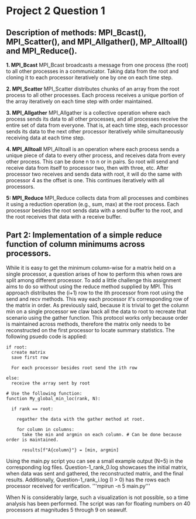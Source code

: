 # Project 2 Question 1

## Description of methods: MPI_Bcast(), MPI_Scatter(), and MPI_Allgather(), MP_Alltoall() and MPI_Reduce().

**1. MPI_Bcast**
MPI_Bcast broadcasts a message from one process (the root) to all other processes in a communicator. Taking data from the root and cloning it to each processor iteratively one by one on each time step.

**2. MPI_Scatter**
MPI_Scatter distributes chunks of an array from the root process to all other processes. Each process receives a unique portion of the array iteratively on each time step with order maintained.

**3. MPI_Allgather**
MPI_Allgather is a collective operation where each process sends its data to all other processes, and all processes receive the entire set of data from everyone. That is, at each time step, each processor sends its data to the next other processor iteratively while simultaneously receiving data at each time step.

**4. MPI_Alltoall**
MPI_Alltoall is an operation where each process sends a unique piece of data to every other process, and receives data from every other process. This can be done n to n or in pairs. So root will send and receive data from itself to processor two, then with three, etc. After processor two receives and sends data with root, it will do the same with processor 4 as the offset is one. This continues iteratively with all processors.

**5: MPI_Reduce**
MPI_Reduce collects data from all processes and combines it using a reduction operation (e.g., sum, max) at the root process. Each processor besides the root sends data with a send buffer to the root, and the root receives that data with a receive buffer.

## Part 2: Implementation of a simple reduce function of column minimums across processors.

While it is easy to get the minimum column-wise for a matrix held on a single processor, a question arises of how to perform this when rows are split among different processor. To add a little challenge this assignment aims to do so without using the reduce method supplied by MPI. This approach distributes the (i+1) row to the ith processor from root using the send and recv methods. This way each processor it's corresponding row of the matrix in order. As previously said, because it is trivial to get the column min on a single processor we claw back all the data to root to recreate that scenario using the gather function. This protocol works only because order is maintained across methods, therefore the matrix only needs to be reconstructed on the first processor to locate summary statistics. The following psuedo code is applied:

```
if root: 
  create matrix
  save first row

  For each processor besides root send the ith row

else:
  receive the array sent by root

# Use the following function:
function My_global_min_loc(rank, N):

  if rank == root:

    regather the data with the gather method at root.
  
    for column in columns:
      take the min and argmin on each column. # Can be done because order is maintained.
  
      results[f"A{column}"} = [min, argmin]
```

Using the main.py script you can see a small example output (N=5) in the corresponding log files. Question-1_rank_0.log showcases the initial matrix, when data was sent and gathered, the reconstructed matrix, and the final results. Additionally, Question-1_rank_i.log (I > 0) has the rows each processor received for verification. 
  '''mpirun -n 5 main.py'''

When N is considerably large, such a visualization is not possible, so a time analysis has been performed. The script was ran for floating numbers on 40 processors at magnitudes 5 through 9 on seawulf.


 
